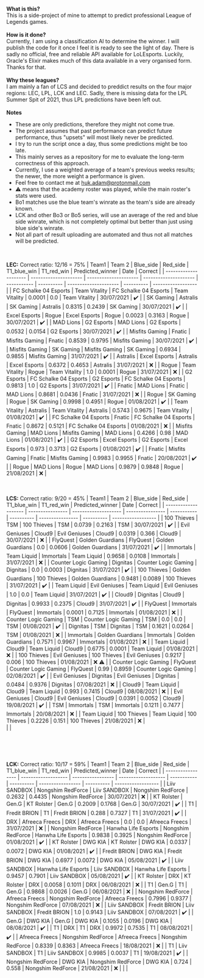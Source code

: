 ****What is this?****<br>
This is a side-project of mine to attempt to predict professional League of Legends games.<br>
<br>****How is it done?****<br>
Currently, I am using a classification AI to determine the winner. I will publish the code for it once I feel it is ready to see the light of day. There is sadly no official, free and reliable API available for LoLEsports. Luckily, Oracle's Elixir makes much of this data available in a very organised form. Thanks for that.<br>
<br>****Why these leagues?****<br>
I am mainly a fan of LCS and decided to preddict results on the four major regions: LEC, LPL, LCK and LEC. Sadly, there is missing data for the LPL Summer Spit of 2021, thus LPL predictions have been left out.<br>
<br>****Notes****
 - These are only predictions, therefore they might not come true. 
 - The project assumes that past performance can predict future performance, thus "upsets" will most likely never be predicted.
 - I try to run the script once a day, thus some predictions might be too late. 
 - This mainly serves as a repository for me to evaluate the long-term correctness of this approach.
 - Currently, I use a weighted average of a team's previous weeks results; the newer, the more weight a performance is given.
 - Feel free to contact me at huk.adam@protonmail.com
 - :warning: means that the academy roster was played, while the main roster's stats were used.
 - Bo1 matches use the blue team's winrate as the team's side are already known.
 - LCK and other Bo3 or Bo5 series, will use an average of the red and blue side winrate, which is not completely optimal but better than just using blue side's winrate.
 - Not all part of result uploading are automated and thus not all matches will be predicted.
<br>



****LEC:**** Correct ratio: 12/16 = 75%
| Team1                 | Team 2                | Blue_side             | Red_side              | T1_blue_win | T1_red_win | Predicted_winner      | Date       | Correct            |
| --------------------- | --------------------- | --------------------- | --------------------- | ----------- | ---------- | --------------------- | ---------- | ------------------ |
| FC Schalke 04 Esports | Team Vitality         | FC Schalke 04 Esports | Team Vitality         | 0.0001      | 0.0        | Team Vitality         | 30/07/2021 | :heavy_check_mark: |
| SK Gaming             | Astralis              | SK Gaming             | Astralis              | 0.8315      | 0.2439     | SK Gaming             | 30/07/2021 | :heavy_check_mark: |
| Excel Esports         | Rogue                 | Excel Esports         | Rogue                 | 0.0023      | 0.3163     | Rogue                 | 30/07/2021 | :heavy_check_mark: |
| MAD Lions             | G2 Esports            | MAD Lions             | G2 Esports            | 0.0532      | 0.0154     | G2 Esports            | 30/07/2021 | :heavy_check_mark: |
| Misfits Gaming        | Fnatic                | Misfits Gaming        | Fnatic                | 0.8539      | 0.9795     | Misfits Gaming        | 30/07/2021 | :heavy_check_mark: |
| Misfits Gaming        | SK Gaming             | Misfits Gaming        | SK Gaming             | 0.6934      | 0.9855     | Misfits Gaming        | 31/07/2021 | :heavy_check_mark: |
| Astralis              | Excel Esports         | Astralis              | Excel Esports         | 0.6372      | 0.4653     | Astralis              | 31/07/2021 | :x:                |
| Rogue                 | Team Vitality         | Rogue                 | Team Vitality         | 1.0         | 0.0001     | Rogue                 | 31/07/2021 | :x:                |
| G2 Esports            | FC Schalke 04 Esports | G2 Esports            | FC Schalke 04 Esports | 0.9813      | 1.0        | G2 Esports            | 31/07/2021 | :heavy_check_mark: |
| Fnatic                | MAD Lions             | Fnatic                | MAD Lions             | 0.8681      | 0.0436     | Fnatic                | 31/07/2021 | :x:                |
| Rogue                 | SK Gaming             | Rogue                 | SK Gaming             | 0.9998      | 0.4951     | Rogue                 | 01/08/2021 | :heavy_check_mark: |
| Team Vitality         | Astralis              | Team Vitality         | Astralis              | 0.5743      | 0.9675     | Team Vitality         | 01/08/2021 | :heavy_check_mark: |
| FC Schalke 04 Esports | Fnatic                | FC Schalke 04 Esports | Fnatic                | 0.8672      | 0.5121     | FC Schalke 04 Esports | 01/08/2021 | :x:                |
| Misfits Gaming        | MAD Lions             | Misfits Gaming        | MAD Lions             | 0.4266      | 0.98       | MAD Lions             | 01/08/2021 | :heavy_check_mark: |
| G2 Esports            | Excel Esports         | G2 Esports            | Excel Esports         | 0.973       | 0.3713     | G2 Esports            | 01/08/2021 | :heavy_check_mark: |
| Fnatic                | Misfits Gaming        | Fnatic                | Misfits Gaming        | 0.9983      | 0.9955     | Fnatic                | 20/08/2021 | :heavy_check_mark: |
| Rogue                 | MAD Lions             | Rogue                 | MAD Lions             | 0.9879      | 0.9848     | Rogue                 | 21/08/2021 | :x:                |
<br>
<br>
<br>


****LCS:**** Correct ratio: 9/20 = 45%
| Team1                | Team 2           | Blue_side            | Red_side         | T1_blue_win | T1_red_win | Predicted_winner     | Date       | Correct            |
| -------------------- | ---------------- | -------------------- | ---------------- | ----------- | ---------- | ----------------     | ---------- | ------------------ |
| 100 Thieves          | TSM              | 100 Thieves          | TSM              | 0.0739      | 0.2163     | TSM                  | 30/07/2021 | :heavy_check_mark: |
| Evil Geniuses        | Cloud9           | Evil Geniuses        | Cloud9           | 0.0319      | 0.366      | Cloud9               | 30/07/2021 | :x:                |
| FlyQuest             | Golden Guardians | FlyQuest             | Golden Guardians | 0.0         | 0.0606     | Golden Guardians     | 31/07/2021 | :heavy_check_mark: |
| Immortals            | Team Liquid      | Immortals            | Team Liquid      | 0.9658      | 0.0108     | Immortals            | 31/07/2021 | :x:                |
| Counter Logic Gaming | Dignitas         | Counter Logic Gaming | Dignitas         | 0.0         | 0.0003     | Dignitas             | 31/07/2021 | :heavy_check_mark: |
| 100 Thieves          | Golden Guardians | 100 Thieves          | Golden Guardians | 0.9481      | 0.0089     | 100 Thieves          | 31/07/2021 | :heavy_check_mark: |
| Team Liquid          | Evil Geniuses    | Team Liquid          | Evil Geniuses    | 1.0         | 0.0        | Team Liquid          | 31/07/2021 | :heavy_check_mark: |
| Cloud9               | Dignitas         | Cloud9               | Dignitas         | 0.9933      | 0.2375     | Cloud9               | 31/07/2021 | :heavy_check_mark: |
| FlyQuest             | Immortals        | FlyQuest             | Immortals        | 0.0001      | 0.7125     | Immortals            | 01/08/2021 | :x:                |
| Counter Logic Gaming | TSM              | Counter Logic Gaming | TSM              | 0.0         | 0.0        | TSM                  | 01/08/2021 | :heavy_check_mark: |
| Dignitas             | TSM              | Dignitas             | TSM              | 0.1621      | 0.0264     | TSM                  | 01/08/2021 | :x:                |
| Immortals            | Golden Guardians | Immortals            | Golden Guardians | 0.7571      | 0.9967     | Immortals            | 01/08/2021 | :x:                |
| Team Liquid          | Cloud9           | Team Liquid          | Cloud9           | 0.6775      | 0.0001     | Team Liquid          | 01/08/2021 | :x:                |
| 100 Thieves          | Evil Geniuses    | 100 Thieves          | Evil Geniuses    | 0.9217      | 0.006      | 100 Thieves          | 01/08/2021 | :x: :warning:      |
| Counter Logic Gaming | FlyQuest         | Counter Logic Gaming | FlyQuest         | 0.99        | 0.8959     | Counter Logic Gaming | 02/08/2021 | :heavy_check_mark: |
| Evil Geniuses        | Dignitas         | Evil Geniuses        | Dignitas         | 0.0484      | 0.9376     | Dignitas             | 07/08/2021 | :x:                |
| Cloud9               | Team Liquid      | Cloud9               | Team Liquid      | 0.993       | 0.7415     | Cloud9               | 08/08/2021 | :x:                |
| Evil Geniuses        | Cloud9           | Evil Geniuses        | Cloud9           | 0.0391      | 0.0052     | Cloud9               | 19/08/2021 | :heavy_check_mark: |
| TSM                  | Immortals        | TSM                  | Immortals        | 0.1211      | 0.7477     | Immortals            | 20/08/2021 | :x:                |
| Team Liquid          | 100 Thieves      | Team Liquid          | 100 Thieves      | 0.2226      | 0.151      | 100 Thieves          | 21/08/2021 | :x:                |       
|                      |

<br>
<br>
<br>

****LCK:**** Correct ratio: 10/17 = 59%
| Team1             | Team 2              | Blue_side         | Red_side            | T1_blue_win | T1_red_win | Predicted_winner  | Date       | Correct            |
| ----------------- | ------------------- | ----------------- | ------------------- | ----------- | ---------- | ----------------- | ---------- | ------------------ |
| Liiv SANDBOX      | Nongshim RedForce   | Liiv SANDBOX      | Nongshim RedForce   | 0.2632      | 0.4435     | Nongshim RedForce | 30/07/2021 | :x:                |
| KT Rolster        | Gen.G               | KT Rolster        | Gen.G               | 0.2009      | 0.1768     | Gen.G             | 30/07/2021 | :heavy_check_mark: |
| T1                | Fredit BRION        | T1                | Fredit BRION        | 0.288       | 0.7327     | T1                | 31/07/2021 | :heavy_check_mark: |
| DRX               | Afreeca Freecs      | DRX               | Afreeca Freecs      | 0.0         | 0.0        | Afreeca Freecs    | 31/07/2021 | :x:                |
| Nongshim RedForce | Hanwha Life Esports | Nongshim RedForce | Hanwha Life Esports | 0.9838      | 0.3925     | Nongshim RedForce | 01/08/2021 | :heavy_check_mark: |
| KT Rolster        | DWG KIA             | KT Rolster        | DWG KIA             | 0.0337      | 0.0072     | DWG KIA           | 01/08/2021 | :heavy_check_mark: |
| Fredit BRION      | DWG KIA             | Fredit BRION      | DWG KIA             | 0.6977      | 0.0072     | DWG KIA           | 05/08/2021 | :heavy_check_mark: |
| Liiv SANDBOX      | Hanwha Life Esports | Liiv SANDBOX      | Hanwha Life Esports | 0.9457      | 0.7901     | Liiv SANDBOX      | 05/08/2021 | :heavy_check_mark: |
| KT Rolster        | DRX                 | KT Rolster        | DRX                 | 0.0058      | 0.1011     | DRX               | 06/08/2021 | :x:                |
| T1                | Gen.G               | T1                | Gen.G               | 0.9868      | 0.0026     | Gen.G             | 06/08/2021 | :x:                |
| Nongshim RedForce | Afreeca Freecs      | Nongshim RedForce | Afreeca Freecs      | 0.7996      | 0.9377     | Nongshim RedForce | 07/08/2021 | :x:                |
| Liiv SANDBOX      | Fredit BRION        | Liiv SANDBOX      | Fredit BRION        | 1.0         | 0.9143     | Liiv SANDBOX      | 07/08/2021 | :heavy_check_mark: |
| Gen.G             | DWG KIA             | Gen.G             | DWG KIA             | 0.1055      | 0.0196     | DWG KIA           | 08/08/2021 | :heavy_check_mark: |
| T1                | DRX                 | T1                | DRX                 | 0.9972      | 0.7535     | T1                | 08/08/2021 | :heavy_check_mark: |
| Afreeca Freecs    | Nongshim RedForce   | Afreeca Freecs    | Nongshim RedForce   | 0.8339      | 0.8363     | Afreeca Freecs    | 18/08/2021 | :x:                |
| T1                | Liiv SANDBOX        | T1                | Liiv SANDBOX        | 0.9985      | 0.0037     | T1                | 19/08/2021 | :heavy_check_mark: |
| Nongshim RedForce | DWG KIA             | Nongshim RedForce | DWG KIA             | 0.724       | 0.558      | Nongshim RedForce | 21/08/2021 | :x:                |
|                   |
<br>
<br>
